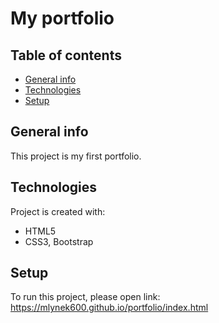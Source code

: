 # My portfolio

## Table of contents
* [General info](#general-info)
* [Technologies](#technologies)
* [Setup](#setup)

## General info
This project is my first portfolio.
	
## Technologies
Project is created with:
* HTML5
* CSS3, Bootstrap
	
## Setup
To run this project, please open link:
https://mlynek600.github.io/portfolio/index.html
